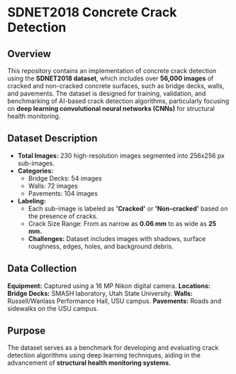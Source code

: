 # SDNET2018 Concrete Crack Detection
## Overview
This repository contains an implementation of concrete crack detection using the **SDNET2018 dataset**, which includes over **56,000 images** of cracked and non-cracked concrete surfaces, such as bridge decks, walls, and pavements. The dataset is designed for training, validation, and benchmarking of AI-based crack detection algorithms, particularly focusing on **deep learning convolutional neural networks (CNNs)** for structural health monitoring.

## Dataset Description
- **Total Images:** 230 high-resolution images segmented into 256x256 px sub-images.
- **Categories:**
    * Bridge Decks: 54 images
    * Walls: 72 images
    * Pavements: 104 images
- **Labeling:**
  * Each sub-image is labeled as **'Cracked'** or **'Non-cracked'** based on the presence of cracks.
  * Crack Size Range: From as narrow as **0.06 mm** to as wide as **25 mm.**
  * **Challenges:** Dataset includes images with shadows, surface roughness, edges, holes, and background debris.

## Data Collection
**Equipment:** Captured using a 16 MP Nikon digital camera.
**Locations:**
**Bridge Decks:** SMASH laboratory, Utah State University.
**Walls:** Russell/Wanlass Performance Hall, USU campus.
**Pavements:** Roads and sidewalks on the USU campus.

## Purpose
The dataset serves as a benchmark for developing and evaluating crack detection algorithms using deep learning techniques, aiding in the advancement of **structural health monitoring systems.**
